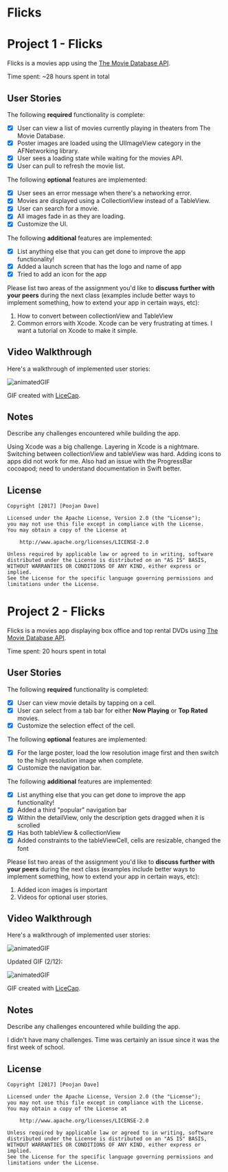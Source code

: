 # Flicks

# Project 1 - Flicks

Flicks is a movies app using the [The Movie Database API](http://docs.themoviedb.apiary.io/#).

Time spent: ~28 hours spent in total

## User Stories

The following **required** functionality is complete:

- [x] User can view a list of movies currently playing in theaters from The Movie Database.
- [x] Poster images are loaded using the UIImageView category in the AFNetworking library.
- [x] User sees a loading state while waiting for the movies API.
- [x] User can pull to refresh the movie list.

The following **optional** features are implemented:

- [x] User sees an error message when there's a networking error.
- [x] Movies are displayed using a CollectionView instead of a TableView.
- [x] User can search for a movie.
- [x] All images fade in as they are loading.
- [x] Customize the UI.

The following **additional** features are implemented:

- [x] List anything else that you can get done to improve the app functionality!
- [x] Added a launch screen that has the logo and name of app
- [x] Tried to add an icon for the app

Please list two areas of the assignment you'd like to **discuss further with your peers** during the next class (examples include better ways to implement something, how to extend your app in certain ways, etc):

1. How to convert between collectionView and TableView
2. Common errors with Xcode. Xcode can be very frustrating at times. I want a tutorial on Xcode to make it simple.

## Video Walkthrough 

Here's a walkthrough of implemented user stories:

![animatedGIF](FlicksGIF.gif)

GIF created with [LiceCap](http://www.cockos.com/licecap/).

## Notes

Describe any challenges encountered while building the app.

Using Xcode was a big challenge. Layering in Xcode is a nightmare. 
Switching between collectionView and tableView was hard. 
Adding icons to apps did not work for me.
Also had an issue with the ProgressBar cocoapod; need to understand documentation in Swift better.

## License

    Copyright [2017] [Poojan Dave]

    Licensed under the Apache License, Version 2.0 (the "License");
    you may not use this file except in compliance with the License.
    You may obtain a copy of the License at

        http://www.apache.org/licenses/LICENSE-2.0

    Unless required by applicable law or agreed to in writing, software
    distributed under the License is distributed on an "AS IS" BASIS,
    WITHOUT WARRANTIES OR CONDITIONS OF ANY KIND, either express or implied.
    See the License for the specific language governing permissions and
    limitations under the License.
    
    
    
    
# Project 2 - Flicks

Flicks is a movies app displaying box office and top rental DVDs using [The Movie Database API](http://docs.themoviedb.apiary.io/#).

Time spent: 20 hours spent in total

## User Stories

The following **required** functionality is completed:

- [x] User can view movie details by tapping on a cell.
- [x] User can select from a tab bar for either **Now Playing** or **Top Rated** movies.
- [x] Customize the selection effect of the cell.

The following **optional** features are implemented:

- [X] For the large poster, load the low resolution image first and then switch to the high resolution image when complete.
- [X] Customize the navigation bar.

The following **additional** features are implemented:

- [X] List anything else that you can get done to improve the app functionality!
- [X] Added a third "popular" navigation bar
- [X] Within the detailView, only the description gets dragged when it is scrolled
- [X] Has both tableView & collectionView
- [X] Added constraints to the tableViewCell, cells are resizable, changed the font

Please list two areas of the assignment you'd like to **discuss further with your peers** during the next class (examples include better ways to implement something, how to extend your app in certain ways, etc):

1. Added icon images is important
2. Videos for optional user stories.

## Video Walkthrough 

Here's a walkthrough of implemented user stories:

![animatedGIF](FlicksGIF2.gif)

Updated GIF (2/12):

![animatedGIF](FlicksGIF3.gif)

GIF created with [LiceCap](http://www.cockos.com/licecap/).

## Notes

Describe any challenges encountered while building the app.

I didn't have many challenges. Time was certainly an issue since it was the first week of school.

## License

    Copyright [2017] [Poojan Dave]

    Licensed under the Apache License, Version 2.0 (the "License");
    you may not use this file except in compliance with the License.
    You may obtain a copy of the License at

        http://www.apache.org/licenses/LICENSE-2.0

    Unless required by applicable law or agreed to in writing, software
    distributed under the License is distributed on an "AS IS" BASIS,
    WITHOUT WARRANTIES OR CONDITIONS OF ANY KIND, either express or implied.
    See the License for the specific language governing permissions and
    limitations under the License.
